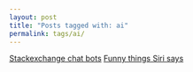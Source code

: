 ```yaml
---
layout: post
title: "Posts tagged with: ai"
permalink: tags/ai/
---
```

[Stackexchange chat bots](/2012/01/stackexchange-chat-bots)
[Funny things Siri says](/2011/10/funny-things-siri-says)
